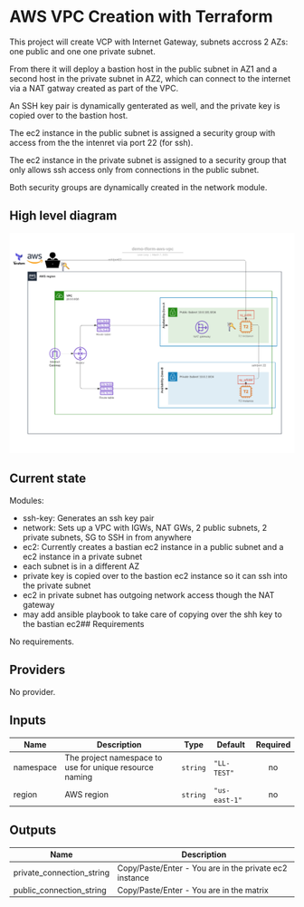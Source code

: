 # AWS VPC Creation with Terraform
This project will create VCP with Internet Gateway, subnets accross 2 AZs: one public
and one one private subnet.

From there it will deploy a bastion host in the public subnet in AZ1 and a second host
in the private subnet in AZ2, which can connect to the internet via a NAT gatway created
as part of the VPC.

An SSH key pair is dynamically genterated as well, and the private key is copied over to the
bastion host.

The ec2 instance in the public subnet is assigned a security group with access from the 
the intenret via port 22 (for ssh).

The ec2 instance in the private subnet is assigned to a security group that only allows
ssh access only from connections in the public subnet.

Both security groups are dynamically created in the network module.

## High level diagram

![Diagram](img/demo-tform-aws-vpc.png)

## Current state

Modules:

- ssh-key: Generates an ssh key pair
- network: Sets up a VPC with IGWs, NAT GWs, 2 public subnets, 2 private subnets, SG to SSH in from anywhere
- ec2: Currently creates a bastian ec2 instance in a public subnet and a ec2 instance in a private subnet
- each subnet is in a different AZ
- private key is copied over to the bastion ec2 instance so it can ssh into the private subnet
- ec2 in private subnet has outgoing network access though the NAT gateway
- may add ansible playbook to take care of copying over the shh key to the bastian ec2## Requirements

No requirements.

## Providers

No provider.

## Inputs

| Name | Description | Type | Default | Required |
|------|-------------|------|---------|:--------:|
| namespace | The project namespace to use for unique resource naming | `string` | `"LL-TEST"` | no |
| region | AWS region | `string` | `"us-east-1"` | no |

## Outputs

| Name | Description |
|------|-------------|
| private\_connection\_string | Copy/Paste/Enter - You are in the private ec2 instance |
| public\_connection\_string | Copy/Paste/Enter - You are in the matrix |

